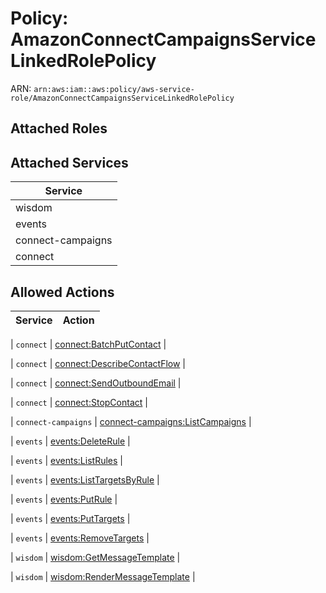 # Policy: AmazonConnectCampaignsServiceLinkedRolePolicy

ARN: `arn:aws:iam::aws:policy/aws-service-role/AmazonConnectCampaignsServiceLinkedRolePolicy`

## Attached Roles

## Attached Services

| Service |
|---------|
| wisdom |
| events |
| connect-campaigns |
| connect |

## Allowed Actions

| Service | Action |
|:-------:|--------|

| `connect` | [connect:BatchPutContact](../actions.md#connect:batchputcontact) |

| `connect` | [connect:DescribeContactFlow](../actions.md#connect:describecontactflow) |

| `connect` | [connect:SendOutboundEmail](../actions.md#connect:sendoutboundemail) |

| `connect` | [connect:StopContact](../actions.md#connect:stopcontact) |

| `connect-campaigns` | [connect-campaigns:ListCampaigns](../actions.md#connect-campaigns:listcampaigns) |

| `events` | [events:DeleteRule](../actions.md#events:deleterule) |

| `events` | [events:ListRules](../actions.md#events:listrules) |

| `events` | [events:ListTargetsByRule](../actions.md#events:listtargetsbyrule) |

| `events` | [events:PutRule](../actions.md#events:putrule) |

| `events` | [events:PutTargets](../actions.md#events:puttargets) |

| `events` | [events:RemoveTargets](../actions.md#events:removetargets) |

| `wisdom` | [wisdom:GetMessageTemplate](../actions.md#wisdom:getmessagetemplate) |

| `wisdom` | [wisdom:RenderMessageTemplate](../actions.md#wisdom:rendermessagetemplate) |
